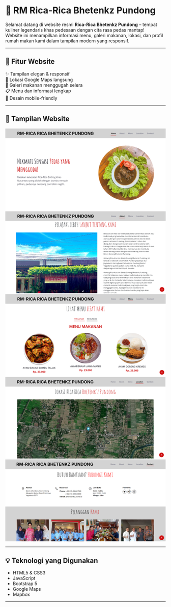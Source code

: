 # 🍛 RM Rica-Rica Bhetenkz Pundong

Selamat datang di website resmi **Rica-Rica Bhetenkz Pundong** – tempat kuliner legendaris khas pedesaan dengan cita rasa pedas mantap!  
Website ini menampilkan informasi menu, galeri makanan, lokasi, dan profil rumah makan kami dalam tampilan modern yang responsif.

---

## 🧾 Fitur Website

✨ Tampilan elegan & responsif  
📍 Lokasi Google Maps langsung  
📸 Galeri makanan menggugah selera  
📋 Menu dan informasi lengkap  
📱 Desain mobile-friendly  

---

## 📸 Tampilan Website
<img src="gambar/home.png">
<img src="gambar/about.png">
<img src="gambar/menu.png">
<img src="gambar/location.png">
<img src="gambar/contact.png">

---

## 💡 Teknologi yang Digunakan

- HTML5 & CSS3
- JavaScript
- Bootstrap 5
- Google Maps
- Mapbox

---



